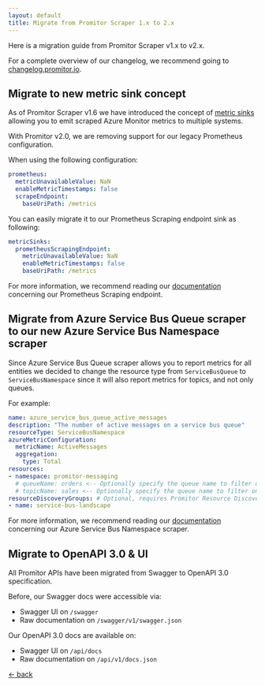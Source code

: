 ```yaml
---
layout: default
title: Migrate from Promitor Scraper 1.x to 2.x
---
```


Here is a migration guide from Promitor Scraper v1.x to v2.x.

For a complete overview of our changelog, we recommend going to [changelog.promitor.io](https://changelog.promitor.io).

## Migrate to new metric sink concept

As of Promitor Scraper v1.6 we have introduced the concept of [metric sinks](https://promitor.io/configuration/v2.x/runtime/scraper#metric-sinks)
 allowing you to emit scraped Azure Monitor metrics to multiple systems.

With Promitor v2.0, we are removing support for our legacy Prometheus configuration.

When using the following configuration:

```yaml
prometheus:
  metricUnavailableValue: NaN
  enableMetricTimestamps: false
  scrapeEndpoint:
    baseUriPath: /metrics
```

You can easily migrate it to our Prometheus Scraping endpoint sink as following:

```yaml
metricSinks:
  prometheusScrapingEndpoint:
    metricUnavailableValue: NaN
    enableMetricTimestamps: false
    baseUriPath: /metrics
```

For more information, we recommend reading our
 [documentation](https://promitor.io/configuration/v2.x/runtime/scraper#prometheus-scraping-endpoint) concerning our Prometheus
  Scraping endpoint.

## Migrate from Azure Service Bus Queue scraper to our new Azure Service Bus Namespace scraper

Since Azure Service Bus Queue scraper allows you to report metrics for all entities we decided to change the resource
 type from `ServiceBusQueue` to `ServiceBusNamespace` since it will also report metrics for topics, and not only queues.

For example:

```yaml
name: azure_service_bus_queue_active_messages
description: "The number of active messages on a service bus queue"
resourceType: ServiceBusNamespace
azureMetricConfiguration:
  metricName: ActiveMessages
  aggregation:
    type: Total
resources:
- namespace: promitor-messaging
  # queueName: orders <-- Optionally specify the queue name to filter on
  # topicName: sales <-- Optionally specify the queue name to filter on
resourceDiscoveryGroups: # Optional, requires Promitor Resource Discovery agent (https://promitor.io/concepts/how-it-works#using-resource-discovery)
- name: service-bus-landscape
```

For more information, we recommend reading our
 [documentation](https://promitor.io/configuration/v2.x/metrics/service-bus-namespace)
  concerning our Azure Service Bus Namespace scraper.

## Migrate to OpenAPI 3.0 & UI

All Promitor APIs have been migrated from Swagger to OpenAPI 3.0 specification.

Before, our Swagger docs were accessible via:

- Swagger UI on `/swagger`
- Raw documentation on `/swagger/v1/swagger.json`

Our OpenAPI 3.0 docs are available on:

- Swagger UI on `/api/docs`
- Raw documentation on `/api/v1/docs.json`

[&larr; back](/)
